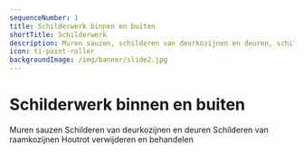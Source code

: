 ```yaml
---
sequenceNumber: 1
title: Schilderwerk binnen en buiten
shortTitle: Schilderwerk
description: Muren sauzen, schilderen van deurkozijnen en deuren, schilderen van raamkozijnen, houtrot verwijderen en behandelen.
icon: ti-paint-roller
backgroundImage: /img/banner/slide2.jpg
---
```

# Schilderwerk binnen en buiten

Muren sauzen
Schilderen van deurkozijnen en deuren
Schilderen van raamkozijnen
Houtrot verwijderen en behandelen
